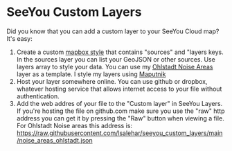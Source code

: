 # SeeYou Custom Layers

Did you know that you can add a custom layer to your SeeYou Cloud map? It's easy:

1. Create a custom [mapbox style](https://docs.mapbox.com/mapbox-gl-js/style-spec/) that contains "sources" and "layers keys. In the sources layer you can list your GeoJSON or other sources. Use layers array to style your data. You can use my [Ohlstadt Noise Areas](https://github.com/lsalehar/seeyou_custom_layers/blob/main/noise_areas_ohlstadt.json) layer as a template. I style my layers using [Maputnik](https://maputnik.github.io/)
2. Host your layer somewhere online. You can use github or dropbox, whatever hosting service that allows internet access to your file without authentication.
3. Add the web addres of your file to the "Custom layer" in SeeYou Layers. If you're hosting the file on github.com make sure you use the "raw" http address you can get it by pressing the "Raw" button when viewing a file. For Ohlstadt Noise areas this address is: https://raw.githubusercontent.com/lsalehar/seeyou_custom_layers/main/noise_areas_ohlstadt.json
